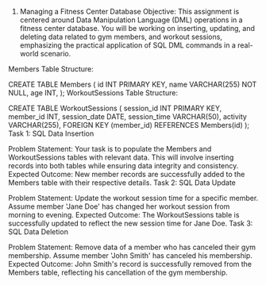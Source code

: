 1. Managing a Fitness Center Database
Objective: This assignment is centered around Data Manipulation Language (DML) operations in a fitness center database. You will be working on inserting, updating, and deleting data related to gym members, and workout sessions, emphasizing the practical application of SQL DML commands in a real-world scenario.

Members Table Structure:

CREATE TABLE Members (
    id INT PRIMARY KEY,
    name VARCHAR(255) NOT NULL,
    age INT,
);
WorkoutSessions Table Structure:

CREATE TABLE WorkoutSessions (
    session_id INT PRIMARY KEY,
    member_id INT,
    session_date DATE,
    session_time VARCHAR(50),
    activity VARCHAR(255),
    FOREIGN KEY (member_id) REFERENCES Members(id)
);
Task 1: SQL Data Insertion

Problem Statement: Your task is to populate the Members and WorkoutSessions tables with relevant data. This will involve inserting records into both tables while ensuring data integrity and consistency.
Expected Outcome: New member records are successfully added to the Members table with their respective details.
Task 2: SQL Data Update

Problem Statement: Update the workout session time for a specific member. Assume member 'Jane Doe' has changed her workout session from morning to evening.
Expected Outcome: The WorkoutSessions table is successfully updated to reflect the new session time for Jane Doe.
Task 3: SQL Data Deletion

Problem Statement: Remove data of a member who has canceled their gym membership. Assume member 'John Smith' has canceled his membership.
Expected Outcome: John Smith's record is successfully removed from the Members table, reflecting his cancellation of the gym membership.
